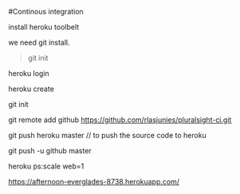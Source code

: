 #Continous integration

install heroku toolbelt

we need git install.
> git init

heroku login

heroku create

git init

git remote add github https://github.com/rlasjunies/pluralsight-ci.git

git push heroku master // to push the source code to heroku

git push -u github master

heroku ps:scale web=1

https://afternoon-everglades-8738.herokuapp.com/
